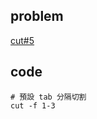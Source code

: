 ## problem
[cut#5](https://www.hackerrank.com/challenges/text-processing-cut-5/problem)
## code
```shell
# 預設 tab 分隔切割
cut -f 1-3
```
